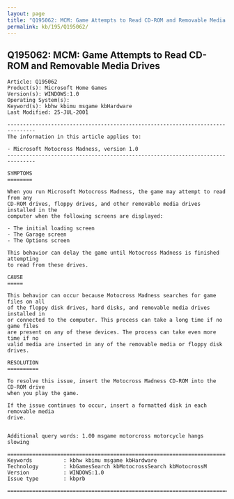 ```yaml
---
layout: page
title: "Q195062: MCM: Game Attempts to Read CD-ROM and Removable Media Drives"
permalink: kb/195/Q195062/
---
```


## Q195062: MCM: Game Attempts to Read CD-ROM and Removable Media Drives

	Article: Q195062
	Product(s): Microsoft Home Games
	Version(s): WINDOWS:1.0
	Operating System(s): 
	Keyword(s): kbhw kbimu msgame kbHardware
	Last Modified: 25-JUL-2001
	
	-------------------------------------------------------------------------------
	The information in this article applies to:
	
	- Microsoft Motocross Madness, version 1.0 
	-------------------------------------------------------------------------------
	
	SYMPTOMS
	========
	
	When you run Microsoft Motocross Madness, the game may attempt to read from any
	CD-ROM drives, floppy drives, and other removable media drives installed in the
	computer when the following screens are displayed:
	
	- The initial loading screen
	- The Garage screen
	- The Options screen
	
	This behavior can delay the game until Motocross Madness is finished attempting
	to read from these drives.
	
	CAUSE
	=====
	
	This behavior can occur because Motocross Madness searches for game files on all
	of the floppy disk drives, hard disks, and removable media drives installed in
	or connected to the computer. This process can take a long time if no game files
	are present on any of these devices. The process can take even more time if no
	valid media are inserted in any of the removable media or floppy disk drives.
	
	RESOLUTION
	==========
	
	To resolve this issue, insert the Motocross Madness CD-ROM into the CD-ROM drive
	when you play the game.
	
	If the issue continues to occur, insert a formatted disk in each removable media
	drive.
	
	
	Additional query words: 1.00 msgame motorcross motorcycle hangs slowing
	
	======================================================================
	Keywords          : kbhw kbimu msgame kbHardware 
	Technology        : kbGamesSearch kbMotocrossSearch kbMotocrossM
	Version           : WINDOWS:1.0
	Issue type        : kbprb
	
	=============================================================================
	
